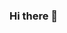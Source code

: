 ### Hi there 👋

<!--
**tbh111/tbh111** is a ✨ _special_ ✨ repository because its `README.md` (this file) appears on your GitHub profile.

[![Anurag's GitHub stats](https://github-readme-stats.vercel.app/api?username=tbh111)](https://github.com/anuraghazra/github-readme-stats)
